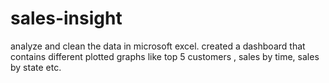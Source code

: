 # sales-insight

analyze and clean the data in microsoft excel.
created a dashboard that contains different plotted graphs like top 5 customers , sales by time, sales by state etc.
